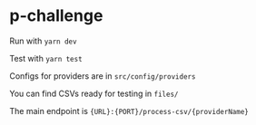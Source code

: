 # p-challenge
Run with `yarn dev`

Test with `yarn test`

Configs for providers are in `src/config/providers`

You can find CSVs ready for testing in `files/`

The main endpoint is `{URL}:{PORT}/process-csv/{providerName}`
